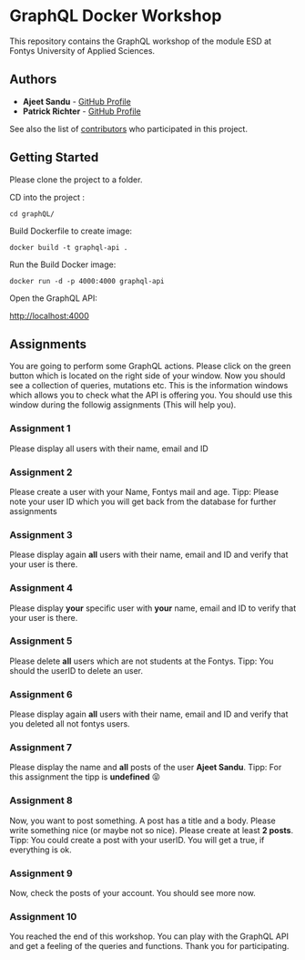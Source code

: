 # GraphQL Docker Workshop

This repository contains the GraphQL workshop of the module ESD at Fontys University of Applied Sciences.

## Authors

* **Ajeet Sandu** - [GitHub Profile](https://github.com/ajsann)
* **Patrick Richter** - [GitHub Profile](https://github.com/ajsann)

See also the list of [contributors](https://github.com/sebivenlo/GraphQL/graphs/contributors) who participated in this project.

## Getting Started

Please clone the project to a folder. 

CD into the project :

    cd graphQL/
    
Build Dockerfile to create image: 

    docker build -t graphql-api .    
    
Run the Build Docker image:     

    docker run -d -p 4000:4000 graphql-api
    
Open the GraphQL API:

   [http://localhost:4000](http://localhost:4000)
    

## Assignments

You are going to perform some GraphQL actions. Please click on the green button which is located on the right side of your window. Now you should see a collection of queries, mutations etc. This is the information windows which allows you to check what the API is offering you. You should use this window during the followig assignments (This will help you). 

### Assignment 1

Please display all users with their name, email and ID

### Assignment 2

Please create a user with your Name, Fontys mail and age.
Tipp: Please note your user ID which you will get back from the database for further assignments

### Assignment 3
Please display again **all** users with their name, email and ID and 
verify that your user is there. 

### Assignment 4
Please display **your** specific user with **your** name, email and ID to
verify that your user is there.

### Assignment 5
Please delete **all** users which are not students at the Fontys.
Tipp: You should the userID to delete an user.

### Assignment 6
Please display again **all** users with their name, email and ID and 
verify that you deleted all not fontys users.

### Assignment 7
Please display the name and **all** posts of the user **Ajeet Sandu**.
Tipp: For this assignment the tipp is **undefined**  :stuck_out_tongue_closed_eyes: 

### Assignment 8
Now, you want to post something. A post has a title and a body. Please write 
something nice (or maybe not so nice). Please create at least **2 posts**.
Tipp: You could create a post with your userID. You will get a true, if everything is ok.

### Assignment 9
Now, check the posts of your account. You should see more now.

### Assignment 10
You reached the end of this workshop. You can play with the GraphQL API and get a feeling of the queries and functions. Thank you for participating.





